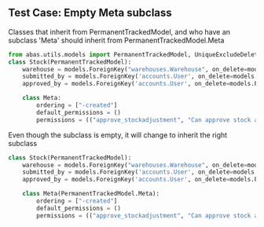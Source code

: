 
## Test Case: Empty Meta subclass

Classes that inherit from PermanentTrackedModel, and who have an subclass 'Meta'
should inherit from PermanentTrackedModel.Meta

```python
from abas.utils.models import PermanentTrackedModel, UniqueExcludeDeletedConstraint
class Stock(PermanentTrackedModel):
    warehouse = models.ForeignKey("warehouses.Warehouse", on_delete=models.PROTECT)
    submitted_by = models.ForeignKey('accounts.User', on_delete=models.PROTECT, related_name='+')
    approved_by = models.ForeignKey('accounts.User', on_delete=models.PROTECT, related_name='+', null=True)

    class Meta:
        ordering = ["-created"]
        default_permissions = ()
        permissions = (("approve_stockadjustment", "Can approve stock adjustments"),)
```

Even though the subclass is empty, it will change to inherit the right subclass

```python
class Stock(PermanentTrackedModel):
    warehouse = models.ForeignKey("warehouses.Warehouse", on_delete=models.PROTECT)
    submitted_by = models.ForeignKey('accounts.User', on_delete=models.PROTECT, related_name='+')
    approved_by = models.ForeignKey('accounts.User', on_delete=models.PROTECT, related_name='+', null=True)

    class Meta(PermanentTrackedModel.Meta):
        ordering = ["-created"]
        default_permissions = ()
        permissions = (("approve_stockadjustment", "Can approve stock adjustments"),)
```
